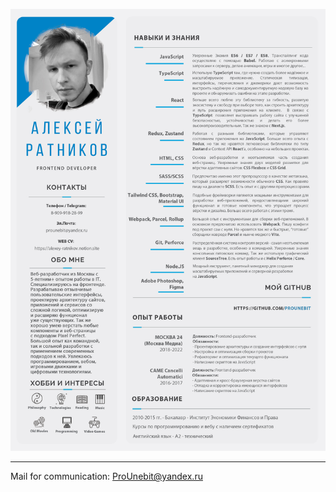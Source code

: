 ![](https://raw.githubusercontent.com/ProUnebit/Resume/main/Resume%20(Alexey%20Ratnikov).jpg)

- - -
Mail for communication: <ProUnebit@yandex.ru>
